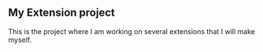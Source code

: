 ## My Extension project
This is the project where I am working on several extensions that I will make myself.